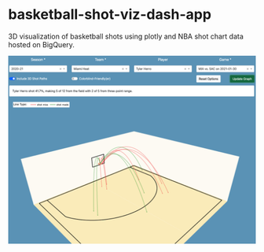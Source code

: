 # basketball-shot-viz-dash-app
3D visualization of basketball shots using plotly and NBA shot chart data hosted on BigQuery.

![Alt text](./assets/example.png)